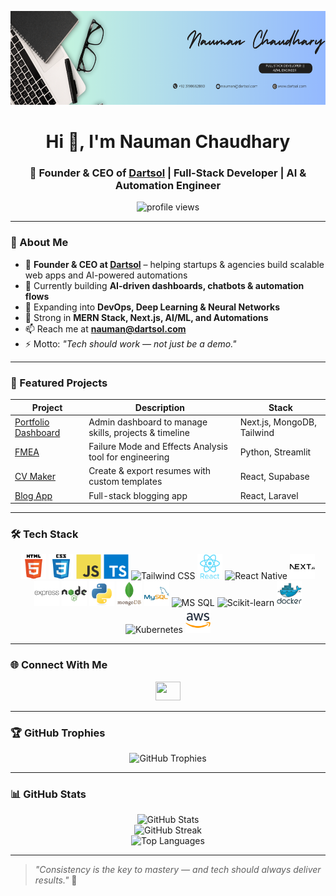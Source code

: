 <p align="center">
  <img src="https://github.com/numancr7/numancr7/blob/main/Nauman%20Chaudhary.png" alt="logo" height="150" />
</p>

<h1 align="center">Hi 👋, I'm Nauman Chaudhary</h1>
<h3 align="center">🚀 Founder & CEO of <a href="https://dartsol.com" target="_blank">Dartsol</a> | Full-Stack Developer | AI & Automation Engineer</h3>

<p align="center">
  <img src="https://komarev.com/ghpvc/?username=numancr7&label=Profile%20views&color=0e75b6&style=flat" alt="profile views" />
</p>

---

### 🌟 About Me  

- 💼 **Founder & CEO at [Dartsol](https://dartsol.com)** – helping startups & agencies build scalable web apps and AI-powered automations  
- 🔭 Currently building **AI-driven dashboards, chatbots & automation flows**  
- 🌱 Expanding into **DevOps, Deep Learning & Neural Networks**  
- 🧠 Strong in **MERN Stack, Next.js, AI/ML, and Automations**  
- 📫 Reach me at **nauman@dartsol.com**  
- ⚡ Motto: *"Tech should work — not just be a demo."*  

---

### 🚀 Featured Projects  

| Project | Description | Stack |
|--------|-------------|--------|
| [Portfolio Dashboard](https://github.com/numancr7/portfolio_dashboard) | Admin dashboard to manage skills, projects & timeline | Next.js, MongoDB, Tailwind |
| [FMEA](https://github.com/numancr7/fmea) | Failure Mode and Effects Analysis tool for engineering | Python, Streamlit |
| [CV Maker](https://github.com/numancr7/cv-maker) | Create & export resumes with custom templates | React, Supabase |
| [Blog App](https://github.com/numancr7/blog-app) | Full-stack blogging app | React, Laravel |

---

### 🛠️ Tech Stack  

<p align="center">
  <!-- Web -->
  <img src="https://raw.githubusercontent.com/devicons/devicon/master/icons/html5/html5-original-wordmark.svg" width="40" title="HTML" />
  <img src="https://raw.githubusercontent.com/devicons/devicon/master/icons/css3/css3-original-wordmark.svg" width="40" title="CSS" />
  <img src="https://raw.githubusercontent.com/devicons/devicon/master/icons/javascript/javascript-original.svg" width="40" title="JavaScript" />
  <img src="https://raw.githubusercontent.com/devicons/devicon/master/icons/typescript/typescript-original.svg" width="40" title="TypeScript" />
  <img src="https://www.vectorlogo.zone/logos/tailwindcss/tailwindcss-icon.svg" width="40" title="Tailwind CSS" />
  <img src="https://raw.githubusercontent.com/devicons/devicon/master/icons/react/react-original-wordmark.svg" width="40" title="React" />
  <img src="https://reactnative.dev/img/header_logo.svg" width="40" title="React Native" />
  <img src="https://raw.githubusercontent.com/devicons/devicon/master/icons/nextjs/nextjs-original-wordmark.svg" width="40" title="Next.js" />

  <!-- Backend -->
  <img src="https://raw.githubusercontent.com/devicons/devicon/master/icons/express/express-original-wordmark.svg" width="40" title="Express.js" />
  <img src="https://raw.githubusercontent.com/devicons/devicon/master/icons/nodejs/nodejs-original-wordmark.svg" width="40" title="Node.js" />
  <img src="https://raw.githubusercontent.com/devicons/devicon/master/icons/python/python-original.svg" width="40" title="Python" />

  <!-- Databases -->
  <img src="https://raw.githubusercontent.com/devicons/devicon/master/icons/mongodb/mongodb-original-wordmark.svg" width="40" title="MongoDB" />
  <img src="https://raw.githubusercontent.com/devicons/devicon/master/icons/mysql/mysql-original-wordmark.svg" width="40" title="MySQL" />
  <img src="https://www.svgrepo.com/show/303229/microsoft-sql-server-logo.svg" width="40" title="MS SQL" />

  <!-- AI/ML -->
  <img src="https://upload.wikimedia.org/wikipedia/commons/0/05/Scikit_learn_logo_small.svg" width="40" title="Scikit-learn" />

  <!-- DevOps -->
  <img src="https://raw.githubusercontent.com/devicons/devicon/master/icons/docker/docker-original-wordmark.svg" width="40" title="Docker" />
  <img src="https://www.vectorlogo.zone/logos/kubernetes/kubernetes-icon.svg" width="40" title="Kubernetes" />
  <img src="https://raw.githubusercontent.com/devicons/devicon/master/icons/amazonwebservices/amazonwebservices-original-wordmark.svg" width="40" title="AWS" />
</p>

---

### 🌐 Connect With Me  

<p align="center">
  <a href="https://www.linkedin.com/in/nauman-chaudhary-3b93b92a7/" target="_blank">
    <img src="https://raw.githubusercontent.com/rahuldkjain/github-profile-readme-generator/master/src/images/icons/Social/linked-in-alt.svg" height="30" width="40" />
  </a>
</p>

---

### 🏆 GitHub Trophies  

<p align="center">
  <img src="https://github-profile-trophy.vercel.app/?username=numancr7&theme=gruvbox" alt="GitHub Trophies" />
</p>

---

### 📊 GitHub Stats  

<p align="center">
  <img src="https://github-readme-stats.vercel.app/api?username=numancr7&show_icons=true&theme=tokyonight" alt="GitHub Stats" />
  <br />
  <img src="https://github-readme-streak-stats.herokuapp.com/?user=numancr7&theme=tokyonight" alt="GitHub Streak" />
  <br />
  <img src="https://github-readme-stats.vercel.app/api/top-langs/?username=numancr7&layout=compact&theme=tokyonight" alt="Top Languages" />
</p>

---

> *"Consistency is the key to mastery — and tech should always deliver results."* 🚀
